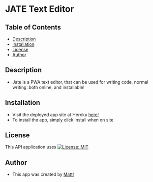 # JATE Text Editor

## Table of Contents
* [Description](#description)
* [Installation](#installation)
* [License](#license)
* [Author](#author)

## Description
- Jate is a PWA text editor, that can be used for writing code, normal writing: both online, and installable!

## Installation 
- Visit the deployed app site at Heroku [here!](https://pwa-app-jate-e92b2aea3aff.herokuapp.com/)
- To install the app, simply click install when on site

## License
This API application uses [![License: MIT](https://img.shields.io/badge/License-MIT-yellow.svg)](https://opensource.org/licenses/MIT)

## Author 
- This app was created by [Matt!](https://github.com/matthewbarnes1)
